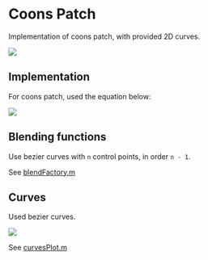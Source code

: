 # Coons Patch

Implementation of coons patch, with provided 2D curves.

![](https://github.com/squaresun/CoonsPatch/wiki/Patched.png)

## Implementation

For coons patch, used the equation below:

![](https://github.com/squaresun/CoonsPatch/wiki/Math.png)

## Blending functions

Use bezier curves with `n` control points, in order `n - 1`.

See [blendFactory.m](https://github.com/squaresun/CoonsPatch/blob/master/blendFactory.m)

## Curves

Used bezier curves.

![](https://github.com/squaresun/CoonsPatch/wiki/Curves.png)

See [curvesPlot.m](https://github.com/squaresun/CoonsPatch/blob/master/curvesPlot.m)